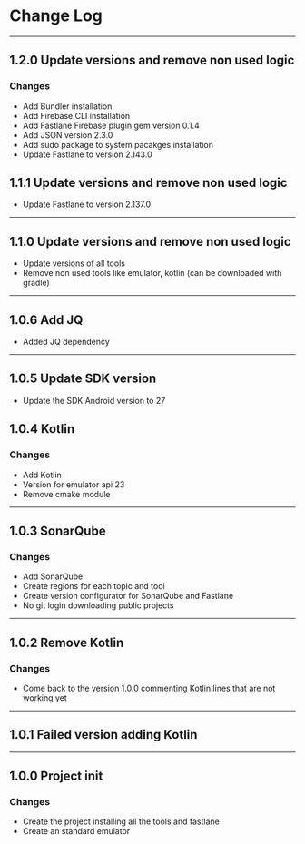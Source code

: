 # Change Log
-----
## 1.2.0 Update versions and remove non used logic
### Changes
 * Add Bundler installation
 * Add Firebase CLI installation
 * Add Fastlane Firebase plugin gem version 0.1.4
 * Add JSON version 2.3.0
 * Add sudo package to system pacakges installation
 * Update Fastlane to version 2.143.0

## 1.1.1 Update versions and remove non used logic
 * Update Fastlane to version 2.137.0
-----
 
## 1.1.0 Update versions and remove non used logic
* Update versions of all tools
* Remove non used tools like emulator, kotlin (can be downloaded with gradle)

-----
## 1.0.6 Add JQ
* Added JQ dependency

-----
## 1.0.5 Update SDK version
* Update the SDK Android version to 27

## 1.0.4 Kotlin
### Changes
* Add Kotlin
* Version for emulator api 23
* Remove cmake module

-----
## 1.0.3 SonarQube
### Changes
* Add SonarQube
* Create regions for each topic and tool
* Create version configurator for SonarQube and Fastlane
* No git login downloading public projects

-----
## 1.0.2 Remove Kotlin
### Changes
* Come back to the version 1.0.0 commenting Kotlin lines that are not working yet

-----
## 1.0.1 Failed version adding Kotlin

----
## 1.0.0 Project init
### Changes
* Create the project installing all the tools and fastlane
* Create an standard emulator